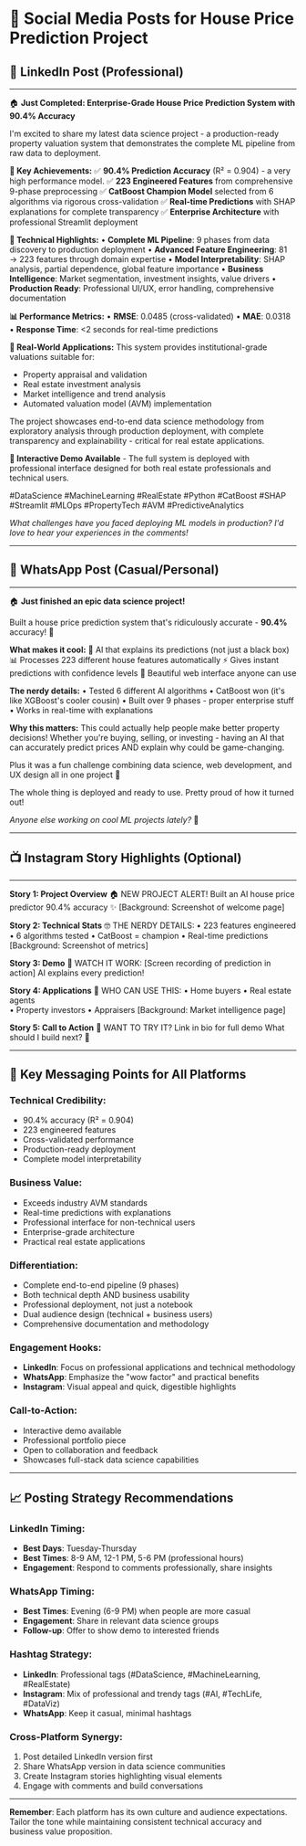 # 📱 Social Media Posts for House Price Prediction Project

## 🔗 **LinkedIn Post (Professional)**

---

🏠 **Just Completed: Enterprise-Grade House Price Prediction System with 90.4% Accuracy**

I'm excited to share my latest data science project - a production-ready property valuation system that demonstrates the complete ML pipeline from raw data to deployment.

**🎯 Key Achievements:**
✅ **90.4% Prediction Accuracy** (R² = 0.904) - a very high performance model.
✅ **223 Engineered Features** from comprehensive 9-phase preprocessing 
✅ **CatBoost Champion Model** selected from 6 algorithms via rigorous cross-validation
✅ **Real-time Predictions** with SHAP explanations for complete transparency
✅ **Enterprise Architecture** with professional Streamlit deployment

**🔬 Technical Highlights:**
• **Complete ML Pipeline**: 9 phases from data discovery to production deployment
• **Advanced Feature Engineering**: 81 → 223 features through domain expertise
• **Model Interpretability**: SHAP analysis, partial dependence, global feature importance
• **Business Intelligence**: Market segmentation, investment insights, value drivers
• **Production Ready**: Professional UI/UX, error handling, comprehensive documentation

**📊 Performance Metrics:**
• **RMSE**: 0.0485 (cross-validated)
• **MAE**: 0.0318 
• **Response Time**: <2 seconds for real-time predictions

**💼 Real-World Applications:**
This system provides institutional-grade valuations suitable for:
- Property appraisal and validation
- Real estate investment analysis  
- Market intelligence and trend analysis
- Automated valuation model (AVM) implementation

The project showcases end-to-end data science methodology from exploratory analysis through production deployment, with complete transparency and explainability - critical for real estate applications.

**🚀 Interactive Demo Available** - The full system is deployed with professional interface designed for both real estate professionals and technical users.

#DataScience #MachineLearning #RealEstate #Python #CatBoost #SHAP #Streamlit #MLOps #PropertyTech #AVM #PredictiveAnalytics

*What challenges have you faced deploying ML models in production? I'd love to hear your experiences in the comments!*

---

## 💬 **WhatsApp Post (Casual/Personal)**

---

🏠 **Just finished an epic data science project!** 

Built a house price prediction system that's ridiculously accurate - **90.4%** accuracy! 🎯

**What makes it cool:**
🤖 AI that explains its predictions (not just a black box)
📊 Processes 223 different house features automatically
⚡ Gives instant predictions with confidence levels
🎨 Beautiful web interface anyone can use

**The nerdy details:**
• Tested 6 different AI algorithms 
• CatBoost won (it's like XGBoost's cooler cousin)
• Built over 9 phases - proper enterprise stuff
• Works in real-time with explanations

**Why this matters:**
This could actually help people make better property decisions! Whether you're buying, selling, or investing - having an AI that can accurately predict prices AND explain why could be game-changing.

Plus it was a fun challenge combining data science, web development, and UX design all in one project 💪

The whole thing is deployed and ready to use. Pretty proud of how it turned out!

*Anyone else working on cool ML projects lately?* 🤔

---

## 📺 **Instagram Story Highlights (Optional)**

---

**Story 1: Project Overview**
🏠 NEW PROJECT ALERT! 
Built an AI house price predictor
90.4% accuracy ✨
[Background: Screenshot of welcome page]

**Story 2: Technical Stats**
🤓 THE NERDY DETAILS:
• 223 features engineered
• 6 algorithms tested
• CatBoost = champion
• Real-time predictions
[Background: Screenshot of metrics]

**Story 3: Demo**
🎯 WATCH IT WORK:
[Screen recording of prediction in action]
AI explains every prediction!

**Story 4: Applications**
💼 WHO CAN USE THIS:
• Home buyers
• Real estate agents  
• Property investors
• Appraisers
[Background: Market intelligence page]

**Story 5: Call to Action**
🚀 WANT TO TRY IT?
Link in bio for full demo
What should I build next? 🤔

---

## 🎯 **Key Messaging Points for All Platforms**

### **Technical Credibility:**
- 90.4% accuracy (R² = 0.904)
- 223 engineered features
- Cross-validated performance
- Production-ready deployment
- Complete model interpretability

### **Business Value:**
- Exceeds industry AVM standards
- Real-time predictions with explanations
- Professional interface for non-technical users
- Enterprise-grade architecture
- Practical real estate applications

### **Differentiation:**
- Complete end-to-end pipeline (9 phases)
- Both technical depth AND business usability
- Professional deployment, not just a notebook
- Dual audience design (technical + business users)
- Comprehensive documentation and methodology

### **Engagement Hooks:**
- **LinkedIn**: Focus on professional applications and technical methodology
- **WhatsApp**: Emphasize the "wow factor" and practical benefits
- **Instagram**: Visual appeal and quick, digestible highlights

### **Call-to-Action:**
- Interactive demo available
- Professional portfolio piece
- Open to collaboration and feedback
- Showcases full-stack data science capabilities

---

## 📈 **Posting Strategy Recommendations**

### **LinkedIn Timing:**
- **Best Days**: Tuesday-Thursday
- **Best Times**: 8-9 AM, 12-1 PM, 5-6 PM (professional hours)
- **Engagement**: Respond to comments professionally, share insights

### **WhatsApp Timing:**
- **Best Times**: Evening (6-9 PM) when people are more casual
- **Engagement**: Share in relevant data science groups
- **Follow-up**: Offer to show demo to interested friends

### **Hashtag Strategy:**
- **LinkedIn**: Professional tags (#DataScience, #MachineLearning, #RealEstate)
- **Instagram**: Mix of professional and trendy tags (#AI, #TechLife, #DataViz)
- **WhatsApp**: Keep it casual, minimal hashtags

### **Cross-Platform Synergy:**
1. Post detailed LinkedIn version first
2. Share WhatsApp version in data science communities
3. Create Instagram stories highlighting visual elements
4. Engage with comments and build conversations

---

**Remember**: Each platform has its own culture and audience expectations. Tailor the tone while maintaining consistent technical accuracy and business value proposition.